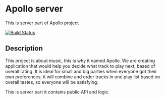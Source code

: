 # Apollo server
 This is server part of Apollo project 

[![Build Status](https://travis-ci.org/76room/apollo.svg?branch=dev)](https://travis-ci.org/76room/apollo)

## Description 
This project is about music, this is why it named Apollo. We are creating application that would help you decide what track to play next, based of overall rating. It is ideal for small and big parties when everyone got their own preferences, it will combine and order tracks in one play list based on overall tastes, so everyone will be satisfying.

This is server part it contains public API and logic.
